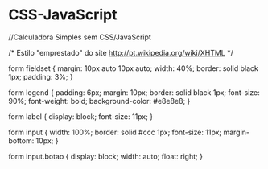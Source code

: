 # CSS-JavaScript
//Calculadora Simples sem CSS/JavaScript

/* Estilo "emprestado" do site http://pt.wikipedia.org/wiki/XHTML */

form fieldset {
   margin: 10px auto 10px auto;
   width: 40%;
   border: solid black 1px;
   padding: 3%;
}

form legend {
   padding: 6px;
   margin: 10px;
   border: solid black 1px;
   font-size: 90%;
   font-weight: bold;
   background-color: #e8e8e8;
}

form label {
   display: block;
   font-size: 11px;
}

form input {
   width: 100%;
   border: solid #ccc 1px;
   font-size: 11px;
   margin-bottom: 10px;
}

form input.botao {
   display: block;
   width: auto;
   float: right;
}
